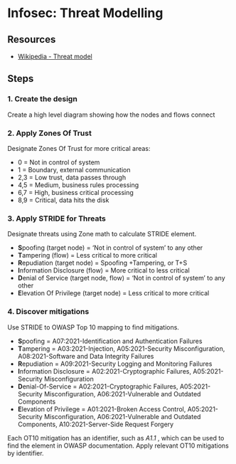 # Infosec: Threat Modelling

## Resources
- [Wikipedia - Threat model](https://en.wikipedia.org/wiki/Threat_model)

## Steps
### 1. Create the design
Create a high level diagram showing how the nodes and flows connect

### 2. Apply Zones Of Trust
Designate Zones Of Trust for more critical areas:
- 0 = Not in control of system
- 1 = Boundary, external communication
- 2,3 = Low trust, data passes through
- 4,5 = Medium, business rules processing
- 6,7 = High, business critical processing
- 8,9 = Critical, data hits the disk

### 3. Apply STRIDE for Threats
Designate threats using Zone math to calculate STRIDE element.
- **S**poofing (target node) = ‘Not in control of system’ to any other
- **T**ampering (flow) = Less critical to more critical
- **R**epudiation (target node) = Spoofing +Tampering, or T+S
- **I**nformation Disclosure (flow) = More critical to less critical
- **D**enial of Service (target node, flow) = ‘Not in control of system’ to any other
- **E**levation Of Privilege (target node) = Less critical to more critical

### 4. Discover mitigations
Use STRIDE to OWASP Top 10 mapping to find mitigations.
- **S**poofing = A07:2021-Identification and Authentication Failures
- **T**ampering = A03:2021-Injection, A05:2021-Security Misconfiguration, A08:2021-Software and Data Integrity Failures
- **R**epudiation = A09:2021-Security Logging and Monitoring Failures
- **I**nformation Disclosure = A02:2021-Cryptographic Failures, A05:2021-Security Misconfiguration
- **D**enial-Of-Service = A02:2021-Cryptographic Failures, A05:2021-Security Misconfiguration, A06:2021-Vulnerable and Outdated Components
- **E**levation of Privilege = A01:2021-Broken Access Control, A05:2021-Security Misconfiguration, A06:2021-Vulnerable and Outdated Components, A10:2021-Server-Side Request Forgery

Each OT10 mitigation has an identifier, such as *A1.1* , which can be used to find the element in OWASP documentation. Apply relevant OT10 mitigations by identifier.
